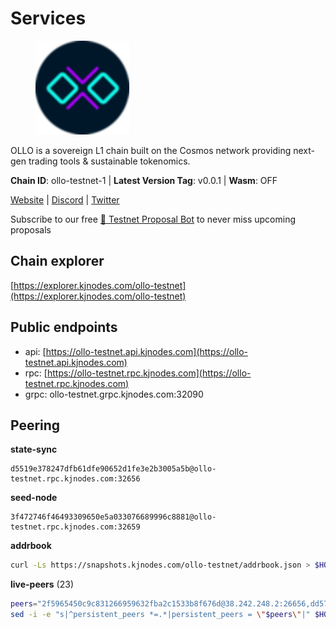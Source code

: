 # Services

<figure><img src="https://raw.githubusercontent.com/kj89/cosmos-images/main/logos/ollo.png" width="150" alt=""><figcaption></figcaption></figure>

OLLO is a sovereign L1 chain built on the Cosmos network providing  next-gen trading tools & sustainable tokenomics.

**Chain ID**: ollo-testnet-1 | **Latest Version Tag**: v0.0.1 | **Wasm**: OFF

[Website](https://www.ollostation.zone) | [Discord](https://discord.com/invite/GxBqZ9mSSm) | [Twitter](https://twitter.com/OLLOStation)



Subscribe to our free [🤖 Testnet Proposal Bot](https://t.me/kjnodes_testnet_proposal_bot) to never miss upcoming proposals


## Chain explorer
[https://explorer.kjnodes.com/ollo-testnet](https://explorer.kjnodes.com/ollo-testnet)

## Public endpoints

* api: [https://ollo-testnet.api.kjnodes.com](https://ollo-testnet.api.kjnodes.com)
* rpc: [https://ollo-testnet.rpc.kjnodes.com](https://ollo-testnet.rpc.kjnodes.com)
* grpc: ollo-testnet.grpc.kjnodes.com:32090

## Peering

**state-sync**

```text
d5519e378247dfb61dfe90652d1fe3e2b3005a5b@ollo-testnet.rpc.kjnodes.com:32656
```

**seed-node**

```text
3f472746f46493309650e5a033076689996c8881@ollo-testnet.rpc.kjnodes.com:32659
```

**addrbook**
```bash
curl -Ls https://snapshots.kjnodes.com/ollo-testnet/addrbook.json > $HOME/.ollo/config/addrbook.json
```

**live-peers** (23)
```bash
peers="2f5965450c9c831266959632fba2c1533b8f676d@38.242.248.2:26656,dd577d8f2e997d7e70495640aff124ddb70d1a21@95.217.192.222:26656,3ea40f63890f10272201edf96d2a49e197e52091@65.108.105.48:18156,da8d3ca8e1c147f0037b1c43ad3de7174f5ec1b7@209.145.59.224:26656,47655c33bdecae7f449301197d8b951a97e1b680@89.58.59.75:26656,799dff05af5d30477f44c816753ff89104b2b8b5@116.202.227.117:32656,2a8f0fada8b8b71b8154cf30ce44aebea1b5fe3d@162.19.238.122:26656,69d2c02f413bea1376f5398646f0c2ce0f82d62e@141.94.73.93:26656,9865c6e15faced6643adc228e3a59744e1b4e277@116.203.29.162:46656,e2d59891f1aed38fe8884c63e0bb00f8ddc41b6f@5.78.46.66:26656,742d7dccc98ccc2b30abb6ea172fc2175782db50@148.251.91.185:26656,1e5d9db4138ed31ecf81b09365230d33360f8cde@65.109.81.119:32656,dba5e8b41c4e369418f83a449966e4eb7ca05cd4@65.109.23.114:18156,5c2a752c9b1952dbed075c56c600c3a79b58c395@195.3.220.135:27006,80b1ad27820f58b49e7a5a68881f0248a6269e9b@65.108.132.239:15656,4b73754c2c10d523ffd43ca95d9cb6e0ad8204a4@5.189.148.147:26656,d6c5ff021b091a1fd93b9f811cf7fca0d31e8510@65.108.238.61:46656,125b0e30f00df3ff2ee7b29b7992ed888998ad31@65.109.28.177:47656,036d17d15c4e36cee8d93f9fb1a5ad5cb956631f@213.136.76.191:26656,42beefd08b5f8580177d1506220db3a548090262@65.108.195.29:26116,e53eedfc4c5c4487e1fba7f3b97de6aadfca8cea@5.161.179.64:26656,a487497f2c80b53fa0908ce072a94a99be698b6b@142.132.162.28:46656,cba0eacc21eaddadc8903d503b1db12dd002fd0f@65.108.226.183:18156"
sed -i -e "s|^persistent_peers *=.*|persistent_peers = \"$peers\"|" $HOME/.ollo/config/config.toml
```

